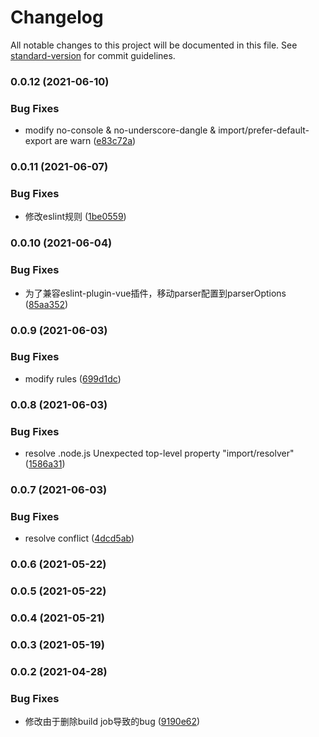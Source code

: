 # Changelog

All notable changes to this project will be documented in this file. See [standard-version](https://github.com/conventional-changelog/standard-version) for commit guidelines.

### 0.0.12 (2021-06-10)


### Bug Fixes

* modify no-console & no-underscore-dangle & import/prefer-default-export are warn ([e83c72a](https://github.com/cool-fe/eslint-config-winex/commit/e83c72a23bf1830857c18fbfea9f3ba1ac642276))

### 0.0.11 (2021-06-07)


### Bug Fixes

* 修改eslint规则 ([1be0559](https://github.com/cool-fe/eslint-config-winex/commit/1be0559db5c4d7985a9c9e1bf93eada0e592b338))

### 0.0.10 (2021-06-04)


### Bug Fixes

* 为了兼容eslint-plugin-vue插件，移动parser配置到parserOptions ([85aa352](https://github.com/cool-fe/eslint-config-winex/commit/85aa352525e025b38ebc29b3578a028b49f93c58))

### 0.0.9 (2021-06-03)


### Bug Fixes

* modify rules ([699d1dc](https://github.com/cool-fe/eslint-config-winex/commit/699d1dc5231a86ebf995be3a93be4c2060a9c2c7))

### 0.0.8 (2021-06-03)


### Bug Fixes

* resolve .node.js Unexpected top-level property "import/resolver" ([1586a31](https://github.com/cool-fe/eslint-config-winex/commit/1586a31005677ec553729a84266550dcbe3464b9))

### 0.0.7 (2021-06-03)


### Bug Fixes

* resolve conflict ([4dcd5ab](https://github.com/cool-fe/eslint-config-winex/commit/4dcd5abaaf1a55550b53c4ebf5654d13d42dc3bd))

### 0.0.6 (2021-05-22)

### 0.0.5 (2021-05-22)

### 0.0.4 (2021-05-21)

### 0.0.3 (2021-05-19)

### 0.0.2 (2021-04-28)


### Bug Fixes

* 修改由于删除build job导致的bug ([9190e62](https://github.com/cool-fe/eslint-config-winex/commit/9190e624cd91cf2a2465be133aff77c97604af16))
